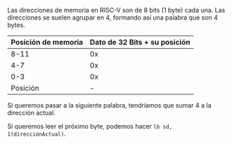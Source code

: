 Las direcciones de memoria en RISC-V son de 8 bits (1 byte) cada una. Las direcciones se suelen agrupar en 4, formando así una palabra que son 4 bytes.

| Posición de memoria | Dato de 32 Bits + su posición              |
|---------------------|--------------------------------------------|
| 8-11                | 0x | FF | FF | AB | BA                    |
| 4-7                 | 0x | 00 | 02 | BE | 21                    |
| 0-3                 | 0x | 0E | 00 | DF | 78                    |
| Posición            | -  | Pi + 0 | Pi + 1 | Pi + 2 | Pi + 3     |

Si queremos pasar a la siguiente palabra, tendríamos que sumar 4 a la dirección actual.

Si queremos leer el próximo byte, podemos hacer `lb sd, 1(direcciónActual)`.





